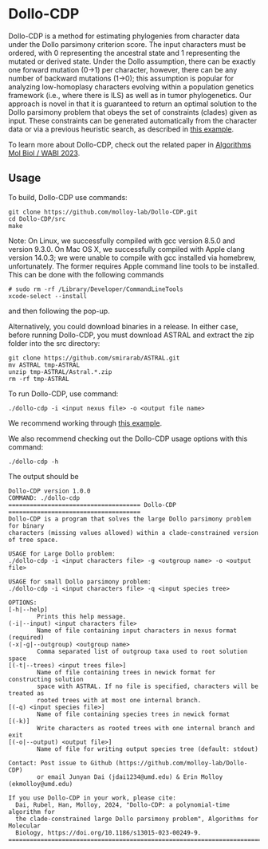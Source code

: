Dollo-CDP
=========
Dollo-CDP is a method for estimating phylogenies from character data under the Dollo parsimony criterion score. 
The input characters must be ordered, with 0 representing the ancestral state and 1 representing the mutated or derived state. 
Under the Dollo assumption, there can be exactly one forward mutation (0->1) per character, however, there can be any number of backward mutations (1->0); this assumption is popular for analyzing low-homoplasy characters evolving within a population genetics framework (i.e., where there is ILS) as well as in tumor phylogenetics.
Our approach is novel in that it is guaranteed to return an optimal solution to the Dollo parsimony problem that obeys the set of constraints (clades) given as input.
These constraints can be generated automatically from the character data or via a previous heuristic search, as described in [this example](example/README.md).

To learn more about Dollo-CDP, check out the related paper in [Algorithms Mol Biol  / WABI 2023](https://doi.org/10.1186/s13015-023-00249-9).

Usage
-----

To build, Dollo-CDP use commands:
```
git clone https://github.com/molloy-lab/Dollo-CDP.git
cd Dollo-CDP/src
make
```
Note: On Linux, we successfully compiled with gcc version 8.5.0 and version 9.3.0. On Mac OS X, we successfully compiled with Apple clang version 14.0.3; we were unable to compile with gcc installed via homebrew, unfortunately. The former requires Apple command line tools to be installed. This can be done with the following commands
```
# sudo rm -rf /Library/Developer/CommandLineTools
xcode-select --install
```
and then following the pop-up.

Alternatively, you could download binaries in a release. In either case, before running Dollo-CDP, you must download ASTRAL and extract the zip folder into the src directory:
```
git clone https://github.com/smirarab/ASTRAL.git
mv ASTRAL tmp-ASTRAL
unzip tmp-ASTRAL/Astral.*.zip
rm -rf tmp-ASTRAL
```

To run Dollo-CDP, use command:
```
./dollo-cdp -i <input nexus file> -o <output file name>
```
We recommend working through [this example](example/README.md).

We also recommend checking out the Dollo-CDP usage options with this command:
```
./dollo-cdp -h
```
The output should be
```
Dollo-CDP version 1.0.0
COMMAND: ./dollo-cdp 
===================================== Dollo-CDP =====================================
Dollo-CDP is a program that solves the large Dollo parsimony problem for binary
characters (missing values allowed) within a clade-constrained version of tree space.

USAGE for Large Dollo problem:
./dollo-cdp -i <input characters file> -g <outgroup name> -o <output file>

USAGE for small Dollo parsimony problem:
./dollo-cdp -i <input characters file> -q <input species tree>

OPTIONS:
[-h|--help]
        Prints this help message.
(-i|--input) <input characters file>
        Name of file containing input characters in nexus format (required)
(-x|-g|--outgroup) <outgroup name>
        Comma separated list of outgroup taxa used to root solution space
[(-t|--trees) <input trees file>]
        Name of file containing trees in newick format for constructing solution
        space with ASTRAL. If no file is specified, characters will be treated as
        rooted trees with at most one internal branch.
[(-q) <input species file>]
        Name of file containing species trees in newick format
[(-k)]
        Write characters as rooted trees with one internal branch and exit
[(-o|--output) <output file>]
        Name of file for writing output species tree (default: stdout)

Contact: Post issue to Github (https://github.com/molloy-lab/Dollo-CDP)
        or email Junyan Dai (jdai1234@umd.edu) & Erin Molloy (ekmolloy@umd.edu)

If you use Dollo-CDP in your work, please cite:
  Dai, Rubel, Han, Molloy, 2024, "Dollo-CDP: a polynomial-time algorithm for
  the clade-constrained large Dollo parsimony problem", Algorithms for Molecular
  Biology, https://doi.org/10.1186/s13015-023-00249-9.
====================================================================================
```


